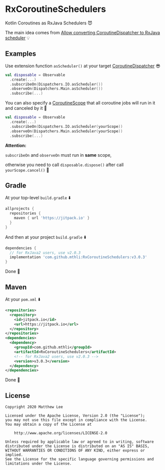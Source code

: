 # RxCoroutineSchedulers

Kotlin Coroutines as RxJava Schedulers 😈

The main idea comes from [Allow converting CoroutineDispatcher to RxJava scheduler](https://github.com/Kotlin/kotlinx.coroutines/issues/968) 💡

## Examples

Use extension function `asScheduler()` at your target [CoroutineDispatcher](https://kotlinlang.org/docs/reference/coroutines/coroutine-context-and-dispatchers.html#dispatchers-and-threads) 😎

```kotlin
val disposable = Observable
  .create(...)
  .subscribeOn(Dispatchers.IO.asScheduler())
  .observeOn(Dispatchers.Main.asScheduler())
  .subscribe(...)
```

You can also specify a [CoroutineScope](https://kotlinlang.org/docs/reference/coroutines/coroutine-context-and-dispatchers.html#coroutine-scope) that all coroutine jobs will run in it and canceled by it 💅

```kotlin
val disposable = Observable
  .create(...)
  .subscribeOn(Dispatchers.IO.asScheduler(yourScope))
  .observeOn(Dispatchers.Main.asScheduler(yourScope))
  .subscribe(...)
```

**Attention:**

`subscribeOn` and `observeOn` must run in **same** scope,

otherwise you need to call `disposable.dispose()` after call `yourScope.cancel()` 👀

## Gradle

At your top-level `build.gradle` ⬇️

```groovy
allprojects {
  repositories {
    maven { url 'https://jitpack.io' }
  }
}
```

And then at your project `build.gradle` ⬇️

```groovy
dependencies {
  // for RxJava2 users, use v2.0.3
  implementation 'com.github.mthli:RxCoroutineSchedulers:v3.0.3'
}
```

Done 🍻

## Maven

At your `pom.xml` ⬇️

```xml
<repositories>
  <repository>
    <id>jitpack.io</id>
    <url>https://jitpack.io</url>
  </repository>
</repositories>
<dependencies>
  <dependency>
    <groupId>com.github.mthli</groupId>
    <artifactId>RxCoroutineSchedulers</artifactId>
    <!-- for RxJava2 users, use v2.0.3 -->
    <version>v3.0.3</version>
  </dependency>
</dependencies>
```

Done 🍻

## License

    Copyright 2020 Matthew Lee

    Licensed under the Apache License, Version 2.0 (the "License");
    you may not use this file except in compliance with the License.
    You may obtain a copy of the License at

        http://www.apache.org/licenses/LICENSE-2.0

    Unless required by applicable law or agreed to in writing, software
    distributed under the License is distributed on an "AS IS" BASIS,
    WITHOUT WARRANTIES OR CONDITIONS OF ANY KIND, either express or implied.
    See the License for the specific language governing permissions and
    limitations under the License.
